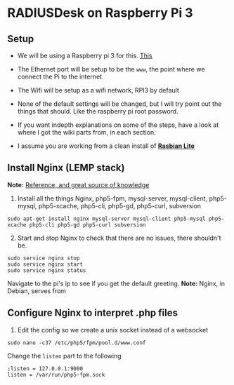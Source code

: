 # RADIUSDesk on Raspberry Pi 3
## Setup

* We will be using a Raspberry pi 3 for this. [This](https://www.raspberrypi.org/products/raspberry-pi-3-model-b/)

* The Ethernet port will be setup to be the `www`, the point where we connect the Pi to the internet.

* The Wifi will be setup as a wifi network, RPI3 by default

* None of the default settings will be changed, but I will try point out the things that should. Like the raspberry pi root password.

* If you want indepth explanations on some of the steps, have a look at where I got the wiki parts from, in each section.

* I assume you are working from a clean install of [__Rasbian Lite__](https://www.raspberrypi.org/downloads/raspbian/)

## Install Nginx (LEMP stack)
__Note:__ [Reference, and great source of knowledge](http://www.radiusdesk.com/getting_started/install_ubuntu_nginx)

1. Install all the things
Nginx, php5-fpm, mysql-server, mysql-client, php5-mysql, php5-xcache, php5-cli, php5-gd, php5-curl, subversion

```
sudo apt-get install nginx mysql-server mysql-client php5-mysql php5-xcache php5-cli php5-gd php5-curl subversion
```

2. Start and stop Nginx to check that there are no issues, there shouldn't be.
```
sudo service nginx stop
sudo service nginx start
sudo service nginx status
```
Navigate to the pi's ip to see if you get the default greeting.
__Note:__ Nginx, in Debian, serves from ` `

## Configure Nginx to interpret .php files
1. Edit the config so we create a unix socket instead of a websocket
```
sudo nano -c37 /etc/php5/fpm/pool.d/www.conf
```
Change the `listen` part to the following
```
;listen = 127.0.0.1:9000
listen = /var/run/php5-fpm.sock
```
